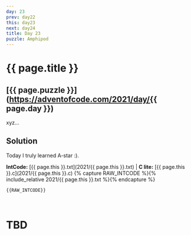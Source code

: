 ```yaml
---
day: 23
prev: day22
this: day23
next: day24
title: Day 23
puzzle: Amphipod
---
```

# {{ page.title }}

## [{{ page.puzzle }}](https://adventofcode.com/2021/day/{{ page.day }})

xyz...


## Solution

Today I truly learned A-star :).

**IntCode:** [{{ page.this }}.txt](2021/{{ page.this }}.txt) &#124; **C lite:** [{{ page.this }}.c](2021/{{ page.this }}.c)
{% capture RAW_INTCODE %}{% include_relative 2021/{{ page.this }}.txt %}{% endcapture %}

```
{{RAW_INTCODE}}
```

&nbsp;

# TBD